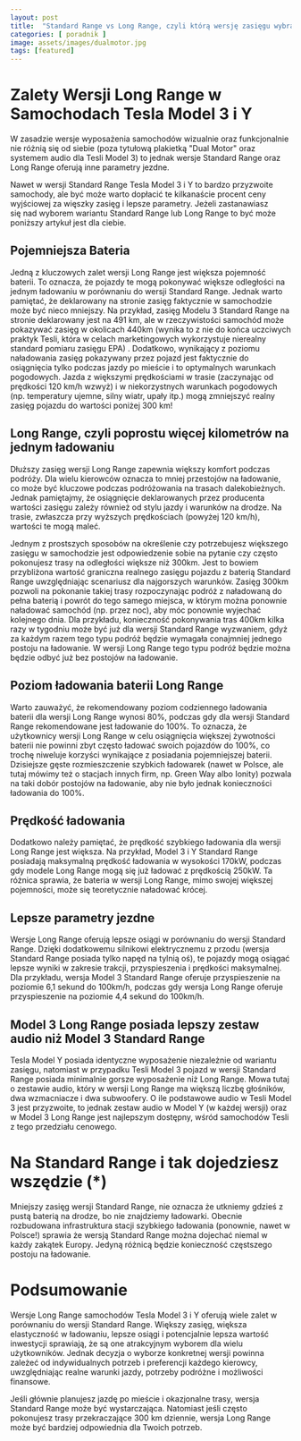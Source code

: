 ```yaml
---
layout: post
title:  "Standard Range vs Long Range, czyli którą wersję zasięgu wybrać?"
categories: [ poradnik ]
image: assets/images/dualmotor.jpg
tags: [featured]
---
```

# Zalety Wersji Long Range w Samochodach Tesla Model 3 i Y

W zasadzie wersje wyposażenia samochodów wizualnie oraz funkcjonalnie nie różnią się od siebie (poza tytułową plakietką "Dual Motor" oraz systemem audio dla Tesli Model 3) to jednak wersje Standard Range oraz Long Range oferują inne parametry jezdne.

Nawet w wersji Standard Range Tesla Model 3 i Y to bardzo przyzwoite samochody, ale być może warto dopłacić te kilkanaście procent ceny wyjściowej za więszky zasięg i lepsze parametry. Jeżeli zastanawiasz się nad wyborem wariantu Standard Range lub Long Range to być może poniższy artykuł jest dla ciebie.

## Pojemniejsza Bateria

Jedną z kluczowych zalet wersji Long Range jest większa pojemność baterii. To oznacza, że pojazdy te mogą pokonywać większe odległości na jednym ładowaniu w porównaniu do wersji Standard Range. Jednak warto pamiętać, że deklarowany na stronie zasięg faktycznie w samochodzie może być nieco mniejszy. Na przykład, zasięg Modelu 3 Standard Range na stronie deklarowany jest na 491 km, ale w rzeczywistości samochód może pokazywać zasięg w okolicach 440km (wynika to z nie do końca uczciwych praktyk Tesli, która w celach marketingowych wykorzystuje nierealny standard pomiaru zasięgu EPA) . Dodatkowo, wynikający z poziomu naładowania zasięg pokazywany przez pojazd jest faktycznie do osiągnięcia tylko podczas jazdy po mieście i to optymalnych warunkach pogodowych. Jazda z większymi prędkościami w trasie (zaczynając od prędkości 120 km/h wzwyż) i w niekorzystnych warunkach pogodowych (np. temperatury ujemne, silny wiatr, upały itp.) mogą zmniejszyć realny zasięg pojazdu do wartości poniżej 300 km!

## Long Range, czyli poprostu więcej kilometrów na jednym ładowaniu

Dłuższy zasięg wersji Long Range zapewnia większy komfort podczas podróży. Dla wielu kierowców oznacza to mniej przestojów na ładowanie, co może być kluczowe podczas podróżowania na trasach dalekobieżnych. Jednak pamiętajmy, że osiągnięcie deklarowanych przez producenta wartości zasięgu zależy również od stylu jazdy i warunków na drodze. Na trasie, zwłaszcza przy wyższych prędkościach (powyżej 120 km/h), wartości te mogą maleć.

Jednym z prostszych sposobów na określenie czy potrzebujesz większego zasięgu w samochodzie jest odpowiedzenie sobie na pytanie czy często pokonujesz trasy na odległości większe niż 300km. Jest to bowiem przybliżona wartość graniczna realnego zasięgu pojazdu z baterią Standard Range uwzględniając scenariusz dla najgorszych warunków. Zasięg 300km pozwoli na pokonanie takiej trasy rozpoczynając podróż z naładowaną do pełna baterią i powrót do tego samego miejsca, w którym można ponownie naładować samochód (np. przez noc), aby móc ponownie wyjechać kolejnego dnia. Dla przykładu, konieczność pokonywania tras 400km kilka razy w tygodniu może być już dla wersji Standard Range wyzwaniem, gdyż za każdym razem tego typu podróż będzie wymagała conajmniej jednego postoju na ładowanie. W wersji Long Range tego typu podróż będzie można będzie odbyć już bez postojów na ładowanie.

## Poziom ładowania baterii Long Range

Warto zauważyć, że rekomendowany poziom codziennego ładowania baterii dla wersji Long Range wynosi 80%, podczas gdy dla wersji Standard Range rekomendowane jest ładowanie do 100%. To oznacza, że użytkownicy wersji Long Range w celu osiągnięcia większej żywotności baterii nie powinni zbyt często ładować swoich pojazdów do 100%, co trochę niweluje korzyści wynikające z posiadania pojemniejszej baterii. Dzisiejsze gęste rozmieszczenie szybkich ładowarek (nawet w Polsce, ale tutaj mówimy też o stacjach innych firm, np. Green Way albo Ionity) pozwala na taki dobór postojów na ładowanie, aby nie było jednak konieczności ładowania do 100%. 

## Prędkość ładowania

Dodatkowo należy pamiętać, że prędkość szybkiego ładowania dla wersji Long Range jest większa. Na przykład, Model 3 i Y Standard Range posiadają maksymalną prędkość ładowania w wysokości 170kW, podczas gdy modele Long Range mogą się już ładować z prędkością 250kW. Ta różnica sprawia, że bateria w wersji Long Range, mimo swojej większej pojemności, może się teoretycznie naładować krócej.

## Lepsze parametry jezdne

Wersje Long Range oferują lepsze osiągi w porównaniu do wersji Standard Range. Dzięki dodatkowemu silnikowi elektrycznemu z przodu (wersja Standard Range posiada tylko napęd na tylnią oś), te pojazdy mogą osiągać lepsze wyniki w zakresie trakcji, przyspieszenia i prędkości maksymalnej. Dla przykładu, wersja Model 3 Standard Range oferuje przyspieszenie na poziomie 6,1 sekund do 100km/h, podczas gdy wersja Long Range oferuje przyspieszenie na poziomie 4,4 sekund do 100km/h.

## Model 3 Long Range posiada lepszy zestaw audio niż Model 3 Standard Range

Tesla Model Y posiada identyczne wyposażenie niezależnie od wariantu zasięgu, natomiast w przypadku Tesli Model 3 pojazd w wersji Standard Range posiada minimalnie gorsze wyposażenie niż Long Range. Mowa tutaj o zestawie audio, który w wersji Long Range ma większą liczbę głośników, dwa wzmacniacze i dwa subwoofery. O ile podstawowe audio w Tesli Model 3 jest przyzwoite, to jednak zestaw audio w Model Y (w każdej wersji) oraz w Model 3 Long Range jest najlepszym dostępny, wśród samochodów Tesli z tego przedziału cenowego.

# Na Standard Range i tak dojedziesz wszędzie (*)

Mniejszy zasięg wersji Standard Range, nie oznacza że utkniemy gdzieś z pustą baterią na drodze, bo nie znajdziemy ładowarki. Obecnie rozbudowana infrastruktura stacji szybkiego ładowania (ponownie, nawet w Polsce!) sprawia że wersją Standard Range można dojechać niemal w każdy zakątek Europy. Jedyną różnicą będzie konieczność częstszego postoju na ładowanie.

# Podsumowanie

Wersje Long Range samochodów Tesla Model 3 i Y oferują wiele zalet w porównaniu do wersji Standard Range. Większy zasięg, większa elastyczność w ładowaniu, lepsze osiągi i potencjalnie lepsza wartość inwestycji sprawiają, że są one atrakcyjnym wyborem dla wielu użytkowników. Jednak decyzja o wyborze konkretnej wersji powinna zależeć od indywidualnych potrzeb i preferencji każdego kierowcy, uwzględniając realne warunki jazdy, potrzeby podróżne i możliwości finansowe.

Jeśli głównie planujesz jazdę po mieście i okazjonalne trasy, wersja Standard Range może być wystarczająca. Natomiast jeśli często pokonujesz trasy przekraczające 300 km dziennie, wersja Long Range może być bardziej odpowiednia dla Twoich potrzeb.
